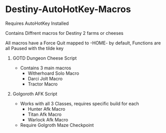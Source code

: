 # Destiny-AutoHotKey-Macros

Requires AutoHotKey Installed

Contains Diffrent macros for Destiny 2 farms or cheeses

All macros have a Force Quit mapped to -HOME- by default, Functions are all Paused with the tilde key

1) GOTD Dungeon Cheese Script
   - Contains 3 main macros
      - Witherhoard Solo Macro
      - Darci Jolt Macro
      - Tractor Macro

2) Golgoroth AFK Script
   - Works with all 3 Classes, requires specific build for each
      - Hunter Afk Macro
      - Titan Afk Macro
      - Warlock Afk Macro
   - Require Golgroth Maze Checkpoint
